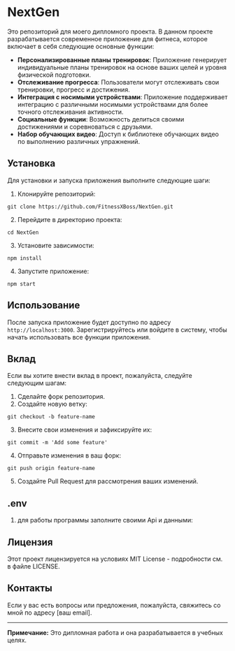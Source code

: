 # NextGen

Это репозиторий для моего дипломного проекта. В данном проекте разрабатывается современное приложение для фитнеса, которое включает в себя следующие основные функции:

- **Персонализированные планы тренировок**: Приложение генерирует индивидуальные планы тренировок на основе ваших целей и уровня физической подготовки.
- **Отслеживание прогресса**: Пользователи могут отслеживать свои тренировки, прогресс и достижения.
- **Интеграция с носимыми устройствами**: Приложение поддерживает интеграцию с различными носимыми устройствами для более точного отслеживания активности.
- **Социальные функции**: Возможность делиться своими достижениями и соревноваться с друзьями.
- **Набор обучающих видео**: Доступ к библиотеке обучающих видео по выполнению различных упражнений.

## Установка

Для установки и запуска приложения выполните следующие шаги:

1. Клонируйте репозиторий:
```
git clone https://github.com/FitnessXBoss/NextGen.git
```
2. Перейдите в директорию проекта:
```
cd NextGen
```
3. Установите зависимости:
```
npm install
```
4. Запустите приложение:
```
npm start
```

## Использование

После запуска приложение будет доступно по адресу `http://localhost:3000`. Зарегистрируйтесь или войдите в систему, чтобы начать использовать все функции приложения.

## Вклад

Если вы хотите внести вклад в проект, пожалуйста, следуйте следующим шагам:

1. Сделайте форк репозитория.
2. Создайте новую ветку:
```
git checkout -b feature-name
```
3. Внесите свои изменения и зафиксируйте их:
```
git commit -m 'Add some feature'
```
4. Отправьте изменения в ваш форк:
```
git push origin feature-name
```
5. Создайте Pull Request для рассмотрения ваших изменений.

## .env
1. для работы программы заполните своими Api и данными:

## Лицензия

Этот проект лицензируется на условиях MIT License - подробности см. в файле LICENSE.

## Контакты

Если у вас есть вопросы или предложения, пожалуйста, свяжитесь со мной по адресу [ваш email].

---

**Примечание:** Это дипломная работа и она разрабатывается в учебных целях.
